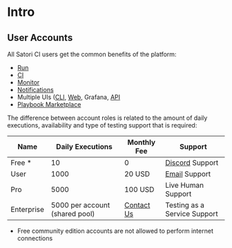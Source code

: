 # Intro
## User Accounts

All Satori CI users get the common benefits of the platform:
- [Run](mode_run.md)
- [CI](github_ci.md)
- [Monitor](mode_monitor.md)
- [Notifications](notifications.md)
- Multiple UIs ([CLI](https://github.com/satorici/satori-cli), [Web](https://www.satori-ci.com), Grafana, [API](http://api.satori-ci.com/schema/swagger)
- [Playbook Marketplace](https://github.com/satorici/playbooks)

The difference between account roles is related to the amount of daily executions, availability and type of testing support that is required:

| Name       |               Daily Executions |                              Monthly Fee | Support                                          |
|------------|--------------------------------|------------------------------------------|--------------------------------------------------|
| Free *     |                             10 |                                        0 | [Discord](https://discord.gg/F6Uzz7fc2s) Support | 
| User       |                           1000 |                                   20 USD | [Email](support@satori-ci.com) Support           |
| Pro        |                           5000 |                                  100 USD | Live Human Support                               |
| Enterprise | 5000 per account (shared pool) | [Contact Us](mailto:sales@satori-ci.com) | Testing as a Service Support                     |

* Free community edition accounts are not allowed to perform internet connections
